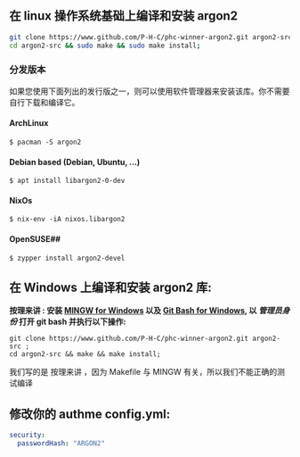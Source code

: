 ## 在 linux 操作系统基础上编译和安装 argon2

```bash
git clone https://www.github.com/P-H-C/phc-winner-argon2.git argon2-src;
cd argon2-src && sudo make && sudo make install;
```

### 分发版本

如果您使用下面列出的发行版之一，则可以使用软件管理器来安装该库。你不需要自行下载和编译它。

#### ArchLinux

`$ pacman -S argon2`

#### Debian based (Debian, Ubuntu, ...)

`$ apt install libargon2-0-dev`

#### NixOs

`$ nix-env -iA nixos.libargon2`

#### OpenSUSE##

`$ zypper install argon2-devel`

## 在 Windows 上编译和安装 argon2 库:

**按理来讲 : 安装 [MINGW for Windows](https://sourceforge.net/projects/mingw/files/Installer/) 以及 [Git Bash for Windows](https://git-for-windows.github.io/), 以 _管理员身份_ 打开 git bash 并执行以下操作:**

```
git clone https://www.github.com/P-H-C/phc-winner-argon2.git argon2-src ;
cd argon2-src && make && make install;
```

我们写的是 按理来讲 ，因为 Makefile 与 MINGW 有关，所以我们不能正确的测试编译

## 修改你的 authme config.yml:

```yaml
security:
  passwordHash: "ARGON2"
```
